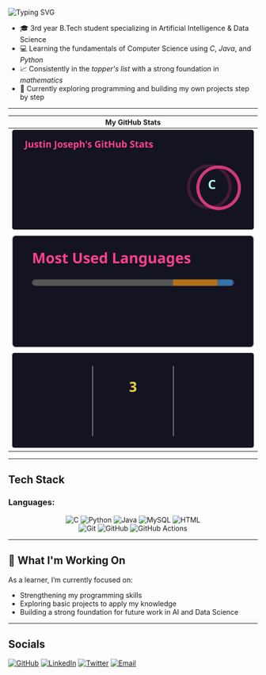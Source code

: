 ![Typing SVG](https://readme-typing-svg.herokuapp.com?size=40&duration=4000&color=70186B&center=true&vCenter=true&width=500&lines=Hello+World;Justin+Here)


- 🎓 3rd year B.Tech student specializing in Artificial Intelligence & Data Science
- 💻 Learning the fundamentals of Computer Science using *C*, *Java*, and *Python*
- 📈 Consistently in the *topper's list* with a strong foundation in *mathematics*
- 🚀 Currently exploring programming and building my own projects step by step 

---

|          **My GitHub Stats**          |
|:-------------------------------------:|
|   ![GitHub Stats](stats/stats.svg)    |
| ![Top Languages](stats/top-langs.svg) |
|  ![GitHub Streak](stats/streak.svg)   |

---

## Tech Stack

### Languages:

<div align="center">
    <img src="https://cdn.jsdelivr.net/gh/devicons/devicon/icons/c/c-original.svg" alt="C" width="50" height="50"/>
    <img src="https://cdn.jsdelivr.net/gh/devicons/devicon/icons/python/python-original.svg" alt="Python" width="50" height="50"/>
    <img src="https://cdn.jsdelivr.net/gh/devicons/devicon/icons/java/java-original.svg" alt="Java" width="50" height="50"/>
    <img src="https://cdn.jsdelivr.net/gh/devicons/devicon/icons/mysql/mysql-original.svg" alt="MySQL" width="50" height="50"/>
    <img src="https://cdn.jsdelivr.net/gh/devicons/devicon/icons/html5/html5-original.svg" alt="HTML" width="50" height="50"/>
</div>
<div align="center">
    <img src="https://cdn.jsdelivr.net/gh/devicons/devicon/icons/git/git-original.svg" alt="Git" width="50" height="50"/>
    <img src="https://cdn.jsdelivr.net/gh/devicons/devicon/icons/github/github-original.svg" alt="GitHub" width="50" height="50"/>
    <img src="https://cdn.jsdelivr.net/gh/devicons/devicon/icons/githubactions/githubactions-original.svg" alt="GitHub Actions" width="50" height="50"/>
</div>

---

## 🌱 What I'm Working On

As a learner, I’m currently focused on:
- Strengthening my programming skills
- Exploring basic projects to apply my knowledge
- Building a strong foundation for future work in AI and Data Science

---

## Socials


[![GitHub](https://img.shields.io/badge/GitHub-181717?style=for-the-badge&logo=github&logoColor=white)](https://github.com/Justin17727)
[![LinkedIn](https://img.shields.io/badge/LinkedIn-0A66C2?style=for-the-badge&logo=linkedin&logoColor=white)](https://linkedin.com/in/justinjoseph17727)
[![Twitter](https://img.shields.io/badge/Twitter-1DA1F2?style=for-the-badge&logo=twitter&logoColor=white)](https://twitter.com/Justin17727)
[![Email](https://img.shields.io/badge/Email-D14836?style=for-the-badge&logo=gmail&logoColor=white)](https://justinjoseph17727@gmail.com)